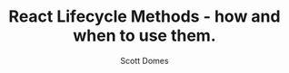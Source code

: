 ---
sections:
  - reactjs
link: 'https://engineering.musefind.com/react-lifecycle-methods-how-and-when-to-use-them-2111a1b692b1'
title: 'React Lifecycle Methods - how and when to use them.'
author: 'Scott Domes'
publishedAt: 2017-03-28T00:00:00.000Z
type:
  - article
topics:
  - lifecycle_methods
suggestedBy:
  - andreamangano
createdAt: 2018-03-20T21:40:44.064Z
reference: aHR0cHM6Ly9lbmdpbmVlcmluZy5tdXNlZmluZC5jb20vcmVhY3QtbGlmZWN5Y2xlLW1ldGhvZHMtaG93LWFuZC13aGVuLXRvLXVzZS10aGVtLTIxMTFhMWI2OTJiMQ
slug: react-lifecycle-methods-how-and-when-to-use-them-by-scott-domes
---